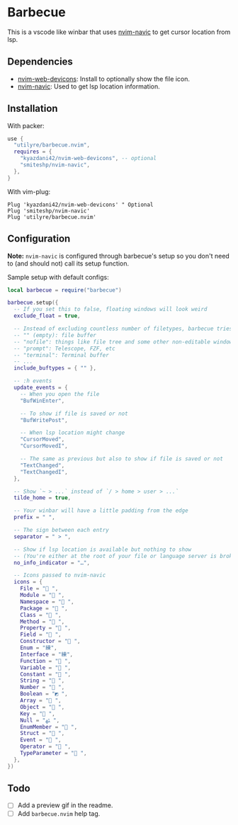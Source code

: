 # Barbecue

This is a vscode like winbar that uses
[nvim-navic](https://github.com/SmiteshP/nvim-navic) to get cursor location
from lsp.

## Dependencies

- [nvim-web-devicons](https://github.com/kyazdani42/nvim-web-devicons): Install to optionally show the file icon.
- [nvim-navic](https://github.com/smiteshp/nvim-navic): Used to get lsp location information.

## Installation

With packer:

```lua
use {
  "utilyre/barbecue.nvim",
  requires = {
    "kyazdani42/nvim-web-devicons", -- optional
    "smiteshp/nvim-navic",
  },
}
```

With vim-plug:

```vimscript
Plug 'kyazdani42/nvim-web-devicons' " Optional
Plug 'smiteshp/nvim-navic'
Plug 'utilyre/barbecue.nvim'
```

## Configuration

**Note:** `nvim-navic` is configured through barbecue's setup so you don't need
to (and should not) call its setup function.

Sample setup with default configs:

```lua
local barbecue = require("barbecue")

barbecue.setup({
  -- If you set this to false, floating windows will look weird
  exclude_float = true,

  -- Instead of excluding countless number of filetypes, barbecue tries to only show on some buftypes
  -- "" (empty): file buffer
  -- "nofile": things like file tree and some other non-editable windows
  -- "prompt": Telescope, FZF, etc
  -- "terminal": Terminal buffer
  -- ...
  include_buftypes = { "" },

  -- :h events
  update_events = {
    -- When you open the file
    "BufWinEnter",

    -- To show if file is saved or not
    "BufWritePost",

    -- When lsp location might change
    "CursorMoved",
    "CursorMovedI",

    -- The same as previous but also to show if file is saved or not
    "TextChanged",
    "TextChangedI",
  },

  -- Show `~ > ...` instead of `/ > home > user > ...`
  tilde_home = true,

  -- Your winbar will have a little padding from the edge
  prefix = " ",

  -- The sign between each entry
  separator = " > ",

  -- Show if lsp location is available but nothing to show
  -- (You're either at the root of your file or language server is broken)
  no_info_indicator = "…",

  -- Icons passed to nvim-navic
  icons = {
    File = " ",
    Module = " ",
    Namespace = " ",
    Package = " ",
    Class = " ",
    Method = " ",
    Property = " ",
    Field = " ",
    Constructor = " ",
    Enum = "練",
    Interface = "練",
    Function = " ",
    Variable = " ",
    Constant = " ",
    String = " ",
    Number = " ",
    Boolean = "◩ ",
    Array = " ",
    Object = " ",
    Key = " ",
    Null = "ﳠ ",
    EnumMember = " ",
    Struct = " ",
    Event = " ",
    Operator = " ",
    TypeParameter = " ",
  },
})
```

## Todo

- [ ] Add a preview gif in the readme.
- [ ] Add `barbecue.nvim` help tag.
